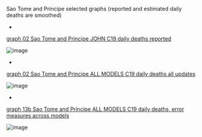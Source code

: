Sao Tome and Principe selected graphs (reported and estimated daily deaths are smoothed) 

*

[graph 02 Sao Tome and Principe JOHN C19 daily deaths reported](https://github.com/pourmalek/CovidLongitudinal/blob/main/output/countries/Sao%20Tome%20and%20Principe/graph%2002%20Sao%20Tome%20and%20Principe%20JOHN%20C19%20daily%20deaths%20reported.pdf)

![image](https://github.com/pourmalek/CovidLongitudinal/assets/30849720/fad8b479-3a34-4807-9ff7-e12f46268522)

*

[graph 02 Sao Tome and Principe ALL MODELS C19 daily deaths all updates](https://github.com/pourmalek/CovidLongitudinal/blob/main/output/countries/Sao%20Tome%20and%20Principe/graph%2002%20Sao%20Tome%20and%20Principe%20ALL%20MODELS%20C19%20daily%20deaths%20all%20updates.pdf)

![image](https://github.com/pourmalek/CovidLongitudinal/assets/30849720/4cc38141-341d-4120-8dbe-2f9b3cf783fa)

*

[graph 13b Sao Tome and Principe ALL MODELS C19 daily deaths, error measures across models](https://github.com/pourmalek/CovidLongitudinal/blob/main/output/countries/Sao%20Tome%20and%20Principe/graph%2013b%20Sao%20Tome%20and%20Principe%20ALL%20MODELS%20C19%20daily%20deaths%2C%20error%20measures%20across%20models.pdf)

![image](https://github.com/pourmalek/CovidLongitudinal/assets/30849720/bd2ada48-d3f6-40d9-9e49-473034913cf8)
